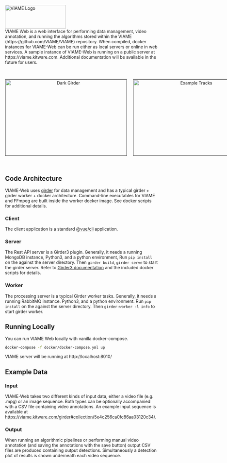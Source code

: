 
<img src="http://www.viametoolkit.org/wp-content/uploads/2016/08/viami_logo.png" alt="VIAME Logo" width="200" height="78">
<br>
VIAME Web is a web interface for performing data management, video annotation, and running the algorithms stored within
the VIAME (https://github.com/VIAME/VIAME) repository. When compiled, docker instances for VIAME-Web can be run either as
local servers or online in web services. A sample instance of VIAME-Web is running on a public server at https://viame.kitware.com.
Additional documentation will be available in the future for users.
<br>
<br>
<p align="center">
<br>
<nobr>
<img src="http://www.viametoolkit.org/wp-content/uploads/2019/11/girder-dark-example.png" alt="Dark Girder" width="400" height="250" border="1">
&nbsp;&nbsp;&nbsp;
<img src="http://www.viametoolkit.org/wp-content/uploads/2019/11/viame-web-prelim.png" alt="Example Tracks" width="400" height="250" border="1">
</nobr>
</p>
<br>

## Code Architecture

VIAME-Web uses [girder](https://girder.readthedocs.io/en/stable/) for data management and has a typical girder + girder worker +
docker architecture. Command-line executables for VIAME and FFmpeg are built inside the worker docker image. See docker scripts 
for additional details.

### Client

The client application is a standard [@vue/cli](https://cli.vuejs.org/) application. 

### Server

The Rest API server is a Girder3 plugin. Generally, it needs a running MongoDB instance, Python3, and a python environment,
Run `pip install` on the against the server directory. Then `girder build`, `girder serve` to start the girder server. Refer to
[Girder3 documentation](https://girder.readthedocs.io/en/stable/) and the included docker scripts for details.

### Worker

The processing server is a typical Girder worker tasks. Generally, it needs a running RabbitMQ instance. Python3, and a python environment.
Run `pip install` on the against the server directory. Then `girder-worker -l info` to start girder worker. 

## Running Locally

You can run VIAME Web locally with vanilla docker-compose.

```bash
docker-compose -f docker/docker-compose.yml up
```

VIAME server will be running at http://localhost:8010/

## Example Data

### Input

VIAME-Web takes two different kinds of input data, either a video file (e.g. .mpg) or an image sequence. Both types can
be optionally accompanied with a CSV file containing video annotations. An example input sequence is available at 
https://viame.kitware.com/girder#collection/5e4c256ca0fc86aa03120c34/.

### Output

When running an algorithmic pipelines or performing manual video annotation (and saving the annotations with the save
button) output CSV files are produced containing output detections. Simultaneously a detection plot of results
is shown underneath each video sequence.
